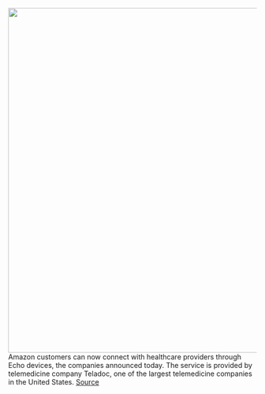 <img src='https://cdn.vox-cdn.com/thumbor/_mv_TH-HuSjgcdGcFF_zrGQJmBo=/0x0:2050x1367/1200x800/filters:focal(861x520:1189x848)/cdn.vox-cdn.com/uploads/chorus_image/image/70559703/dseifert_201025_4263_0002.0.0.jpg' width='700px' /><br/>
Amazon customers can now connect with healthcare providers through Echo devices, the companies announced today. The service is provided by telemedicine company Teladoc, one of the largest telemedicine companies in the United States.
<a href='https://www.theverge.com/2022/2/28/22950636/amazon-alexa-telehealth-teladoc-echo'> Source <a/>